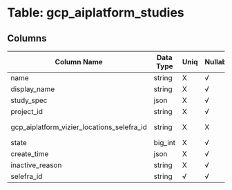 # Table: gcp_aiplatform_studies

## Columns 

|  Column Name   |  Data Type  | Uniq | Nullable | Description | 
|  ----  | ----  | ----  | ----  | ---- | 
| name | string | X | √ |  | 
| display_name | string | X | √ |  | 
| study_spec | json | X | √ |  | 
| project_id | string | X | √ |  | 
| gcp_aiplatform_vizier_locations_selefra_id | string | X | X | fk to gcp_aiplatform_vizier_locations.selefra_id | 
| state | big_int | X | √ |  | 
| create_time | json | X | √ |  | 
| inactive_reason | string | X | √ |  | 
| selefra_id | string | √ | √ | primary keys value md5 | 


